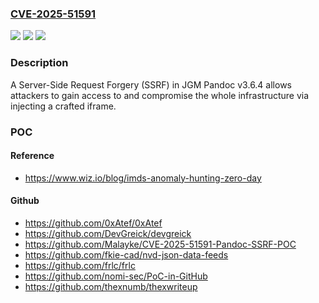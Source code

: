 ### [CVE-2025-51591](https://cve.mitre.org/cgi-bin/cvename.cgi?name=CVE-2025-51591)
![](https://img.shields.io/static/v1?label=Product&message=n%2Fa&color=blue)
![](https://img.shields.io/static/v1?label=Version&message=n%2Fa%20&color=brightgreen)
![](https://img.shields.io/static/v1?label=Vulnerability&message=n%2Fa&color=brightgreen)

### Description

A Server-Side Request Forgery (SSRF) in JGM Pandoc v3.6.4 allows attackers to gain access to and compromise the whole infrastructure via injecting a crafted iframe.

### POC

#### Reference
- https://www.wiz.io/blog/imds-anomaly-hunting-zero-day

#### Github
- https://github.com/0xAtef/0xAtef
- https://github.com/DevGreick/devgreick
- https://github.com/Malayke/CVE-2025-51591-Pandoc-SSRF-POC
- https://github.com/fkie-cad/nvd-json-data-feeds
- https://github.com/frlc/frlc
- https://github.com/nomi-sec/PoC-in-GitHub
- https://github.com/thexnumb/thexwriteup

